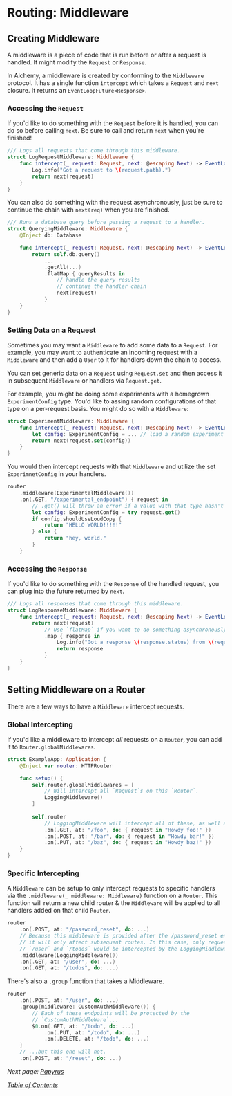 # Routing: Middleware

## Creating Middleware

A middleware is a piece of code that is run before or after a request is handled. It might modify the `Request` or `Response`.

In Alchemy, a middleware is created by conforming to the `Middleware` protocol. It has a single function `intercept` which takes a `Request` and `next` closure. It returns an `EventLoopFuture<Response>`.

### Accessing the `Request`

If you'd like to do something with the `Request` before it is handled, you can do so before calling `next`. Be sure to call and return `next` when you're finished!

```swift
/// Logs all requests that come through this middleware.
struct LogRequestMiddleware: Middleware {
    func intercept(_ request: Request, next: @escaping Next) -> EventLoopFuture<Response> {
        Log.info("Got a request to \(request.path).")
        return next(request)
    }
}
```

You can also do something with the request asynchronously, just be sure to continue the chain with `next(req)` when you are finished.

```swift
/// Runs a database query before passing a request to a handler.
struct QueryingMiddleware: Middleware {
    @Inject db: Database

    func intercept(_ request: Request, next: @escaping Next) -> EventLoopFuture<Response> {
        return self.db.query()
            ...
            .getAll(...)
            .flatMap { queryResults in 
                // handle the query results
                // continue the handler chain
                next(request)
            }
    }
}
```

### Setting Data on a Request

Sometimes you may want a `Middleware` to add some data to a `Request`. For example, you may want to authenticate an incoming request with a `Middleware` and then add a `User` to it for handlers down the chain to access. 

You can set generic data on a `Request` using `Request.set` and then access it in subsequent `Middleware` or handlers via `Request.get`.

For example, you might be doing some experiments with a homegrown `ExperimentConfig` type. You'd like to assing random configurations of that type on a per-request basis. You might do so with a `Middleware`:

```swift
struct ExperimentMiddleware: Middleware {
    func intercept(_ request: Request, next: @escaping Next) -> EventLoopFuture<Response> {
        let config: ExperimentConfig = ... // load a random experiment config
        return next(request.set(config))
    }
}
```

You would then intercept requests with that `Middleware` and utilize the set `ExperimnetConfig` in your handlers.

```swift
router
    .middleware(ExperimentalMiddleware())
    .on(.GET, "/experimental_endpoint") { request in
        // .get() will throw an error if a value with that type hasn't been `set()` on the `Request`.
        let config: ExperimentConfig = try request.get()
        if config.shouldUseLoudCopy {
            return "HELLO WORLD!!!!!"
        } else {
            return "hey, world."
        }
    }
```

### Accessing the `Response`

If you'd like to do something with the `Response` of the handled request, you can plug into the future returned by `next`.

```swift
/// Logs all responses that come through this middleware.
struct LogResponseMiddleware: Middleware {
    func intercept(_ request: Request, next: @escaping Next) -> EventLoopFuture<Response> {
        return next(request)
            // Use `flatMap` if you want to do something asynchronously.
            .map { response in
                Log.info("Got a response \(response.status) from \(request.path).")
                return response
            }
    }
}
```

## Setting Middleware on a Router

There are a few ways to have a `Middleware` intercept requests.

### Global Intercepting

If you'd like a middleware to intercept _all_ requests on a `Router`, you can add it to `Router.globalMiddlewares`.

```swift
struct ExampleApp: Application {
    @Inject var router: HTTPRouter

    func setup() {
        self.router.globalMiddlewares = [
            // Will intercept all `Request`s on this `Router`.
            LoggingMiddleware()
        ]
        
        self.router
            // LoggingMiddleware will intercept all of these, as well as any unhandled requests.
            .on(.GET, at: "/foo", do: { request in "Howdy foo!" })
            .on(.POST, at: "/bar", do: { request in "Howdy bar!" })
            .on(.PUT, at: "/baz", do: { request in "Howdy baz!" })
    }
}
```

### Specific Intercepting

A `Middleware` can be setup to only intercept requests to specific handlers via the `.middleware(_ middleware: Middleware)` function on a `Router`. This function will return a new child router & the `Middleware` will be applied to all handlers added on that child `Router`.

```swift
router
    .on(.POST, at: "/password_reset", do: ...)
    // Because this middleware is provided after the /password_reset endpoint,
    // it will only affect subsequent routes. In this case, only requests to 
    // `/user` and `/todos` would be intercepted by the LoggingMiddleware.
    .middleware(LoggingMiddleware())
    .on(.GET, at: "/user", do: ...)
    .on(.GET, at: "/todos", do: ...)
```

There's also a `.group` function that takes a Middleware.

```swift
router
    .on(.POST, at: "/user", do: ...)
    .group(middleware: CustomAuthMiddleware()) {
        // Each of these endpoints will be protected by the
        // `CustomAuthMiddleWare`...
        $0.on(.GET, at: "/todo", do: ...)
            .on(.PUT, at: "/todo", do: ...)
            .on(.DELETE, at: "/todo", do: ...)
    }
    // ...but this one will not. 
    .on(.POST, at: "/reset", do: ...)
```

_Next page: [Papyrus](4_Papyrus.md)_

_[Table of Contents](/Docs)_